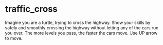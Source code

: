# traffic_cross
Imagine you are a turtle, trying to cross the highway. Show your skills by safely and smoothly crossing the highway without letting any of the cars run you over. The more levels you pass, the faster the cars move. Use UP arrow to move.
